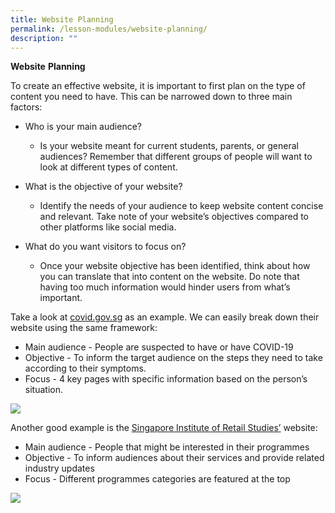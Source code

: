 ```yaml
---
title: Website Planning
permalink: /lesson-modules/website-planning/
description: ""
---
```

**Website** **Planning**

To create an effective website, it is important to first plan on the type of content you need to have. This can be narrowed down to three main factors:

*   Who is your main audience?
    
    *   Is your website meant for current students, parents, or general audiences? Remember that different groups of people will want to look at different types of content.
*   What is the objective of your website?
    
    *   Identify the needs of your audience to keep website content concise and relevant. Take note of your website’s objectives compared to other platforms like social media.
*   What do you want visitors to focus on?
    
    *   Once your website objective has been identified, think about how you can translate that into content on the website. Do note that having too much information would hinder users from what’s important.

Take a look at [covid.gov.sg](http://covid.gov.sg) as an example. We can easily break down their website using the same framework:

*   Main audience - People are suspected to have or have COVID-19
*   Objective - To inform the target audience on the steps they need to take according to their symptoms.
*   Focus - 4 key pages with specific information based on the person’s situation.

![](https://i.imgur.com/bNwt9wT.png)

Another good example is the [Singapore Institute of Retail Studies’](https://www.sirs.edu.sg/) website:

*   Main audience - People that might be interested in their programmes
*   Objective - To inform audiences about their services and provide related industry updates
*   Focus - Different programmes categories are featured at the top

![](https://i.imgur.com/m4054zN.png)